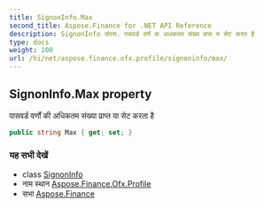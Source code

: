 ```yaml
---
title: SignonInfo.Max
second_title: Aspose.Finance for .NET API Reference
description: SignonInfo संपत्त. पसवर्ड वर्णं क अधकतम संख्य प्रप्त य सेट करत है
type: docs
weight: 100
url: /hi/net/aspose.finance.ofx.profile/signoninfo/max/
---
```

## SignonInfo.Max property

पासवर्ड वर्णों की अधिकतम संख्या प्राप्त या सेट करता है

```csharp
public string Max { get; set; }
```

### यह सभी देखें

* class [SignonInfo](../)
* नाम स्थान [Aspose.Finance.Ofx.Profile](../../signoninfo/)
* सभा [Aspose.Finance](../../../)


